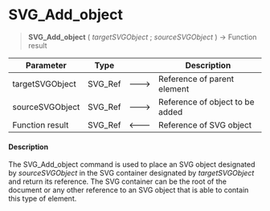 # SVG_Add_object

>**SVG_Add_object** ( *targetSVGObject* ; *sourceSVGObject* ) -> Function result

| Parameter | Type |  | Description |
| --- | --- | --- | --- |
| targetSVGObject | SVG_Ref | &#x1F852; | Reference of parent element |
| sourceSVGObject | SVG_Ref | &#x1F852; | Reference of object to be added |
| Function result | SVG_Ref | &#x1F850; | Reference of SVG object |



#### Description 

The SVG\_Add\_object command is used to place an SVG object designated by *sourceSVGObject* in the SVG container designated by *targetSVGObject* and return its reference. The SVG container can be the root of the document or any other reference to an SVG object that is able to contain this type of element.
